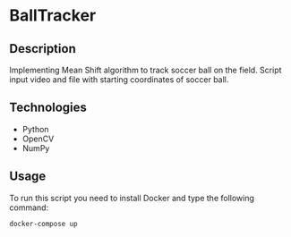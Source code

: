 # BallTracker

## Description
Implementing Mean Shift algorithm to track soccer ball on the field. Script input video and file with starting coordinates of soccer ball.

## Technologies
* Python
* OpenCV
* NumPy

## Usage
To run this script you need to install Docker and type the following command:

```
docker-compose up
```
